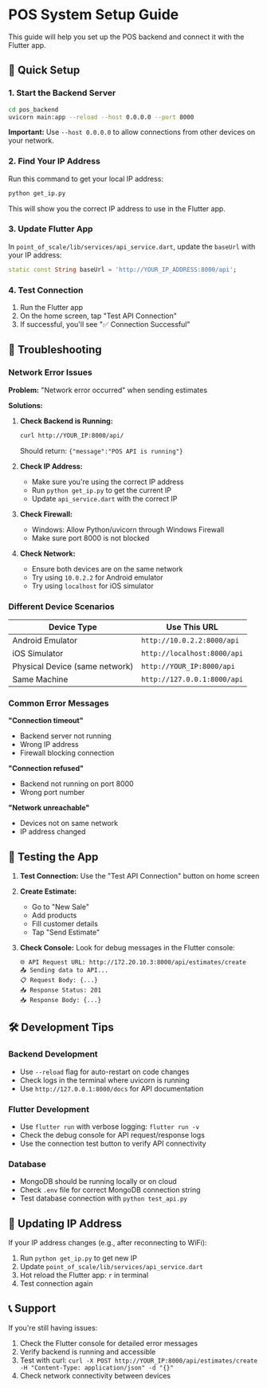 # POS System Setup Guide

This guide will help you set up the POS backend and connect it with the Flutter app.

## 🚀 Quick Setup

### 1. Start the Backend Server

```bash
cd pos_backend
uvicorn main:app --reload --host 0.0.0.0 --port 8000
```

**Important:** Use `--host 0.0.0.0` to allow connections from other devices on your network.

### 2. Find Your IP Address

Run this command to get your local IP address:
```bash
python get_ip.py
```

This will show you the correct IP address to use in the Flutter app.

### 3. Update Flutter App

In `point_of_scale/lib/services/api_service.dart`, update the `baseUrl` with your IP address:

```dart
static const String baseUrl = 'http://YOUR_IP_ADDRESS:8000/api';
```

### 4. Test Connection

1. Run the Flutter app
2. On the home screen, tap "Test API Connection"
3. If successful, you'll see "✅ Connection Successful"

## 🔧 Troubleshooting

### Network Error Issues

**Problem:** "Network error occurred" when sending estimates

**Solutions:**

1. **Check Backend is Running:**
   ```bash
   curl http://YOUR_IP:8000/api/
   ```
   Should return: `{"message":"POS API is running"}`

2. **Check IP Address:**
   - Make sure you're using the correct IP address
   - Run `python get_ip.py` to get the current IP
   - Update `api_service.dart` with the correct IP

3. **Check Firewall:**
   - Windows: Allow Python/uvicorn through Windows Firewall
   - Make sure port 8000 is not blocked

4. **Check Network:**
   - Ensure both devices are on the same network
   - Try using `10.0.2.2` for Android emulator
   - Try using `localhost` for iOS simulator

### Different Device Scenarios

| Device Type | Use This URL |
|-------------|--------------|
| Android Emulator | `http://10.0.2.2:8000/api` |
| iOS Simulator | `http://localhost:8000/api` |
| Physical Device (same network) | `http://YOUR_IP:8000/api` |
| Same Machine | `http://127.0.0.1:8000/api` |

### Common Error Messages

**"Connection timeout"**
- Backend server not running
- Wrong IP address
- Firewall blocking connection

**"Connection refused"**
- Backend not running on port 8000
- Wrong port number

**"Network unreachable"**
- Devices not on same network
- IP address changed

## 📱 Testing the App

1. **Test Connection:** Use the "Test API Connection" button on home screen
2. **Create Estimate:** 
   - Go to "New Sale"
   - Add products
   - Fill customer details
   - Tap "Send Estimate"

3. **Check Console:** Look for debug messages in the Flutter console:
   ```
   🌐 API Request URL: http://172.20.10.3:8000/api/estimates/create
   📤 Sending data to API...
   📋 Request Body: {...}
   📥 Response Status: 201
   📥 Response Body: {...}
   ```

## 🛠️ Development Tips

### Backend Development
- Use `--reload` flag for auto-restart on code changes
- Check logs in the terminal where uvicorn is running
- Use `http://127.0.0.1:8000/docs` for API documentation

### Flutter Development
- Use `flutter run` with verbose logging: `flutter run -v`
- Check the debug console for API request/response logs
- Use the connection test button to verify API connectivity

### Database
- MongoDB should be running locally or on cloud
- Check `.env` file for correct MongoDB connection string
- Test database connection with `python test_api.py`

## 🔄 Updating IP Address

If your IP address changes (e.g., after reconnecting to WiFi):

1. Run `python get_ip.py` to get new IP
2. Update `point_of_scale/lib/services/api_service.dart`
3. Hot reload the Flutter app: `r` in terminal
4. Test connection again

## 📞 Support

If you're still having issues:

1. Check the Flutter console for detailed error messages
2. Verify backend is running and accessible
3. Test with curl: `curl -X POST http://YOUR_IP:8000/api/estimates/create -H "Content-Type: application/json" -d "{}"`
4. Check network connectivity between devices 